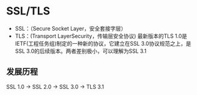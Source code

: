 # SSL/TLS
- SSL：（Secure Socket Layer，安全套接字层）
- TLS：(Transport LayerSecurity，传输层安全协议)
最新版本的TLS 1.0是IETF(工程任务组)制定的一种新的协议，它建立在SSL 3.0协议规范之上，是SSL 3.0的后续版本。两者差别极小，可以理解为SSL 3.1
## 发展历程
SSL 1.0 -> SSL 2.0 -> SSL 3.0 -> TLS 3.1
